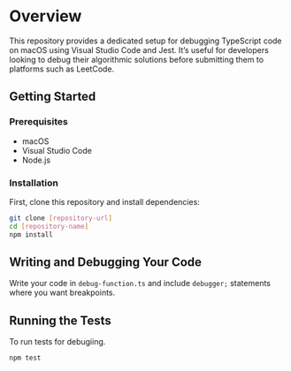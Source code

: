 # Overview

This repository provides a dedicated setup for debugging TypeScript code on macOS using Visual Studio Code and Jest. It’s useful for developers looking to debug their algorithmic solutions before submitting them to platforms such as LeetCode.

## Getting Started

### Prerequisites

- macOS
- Visual Studio Code
- Node.js

### Installation

First, clone this repository and install dependencies:

```sh
git clone [repository-url]
cd [repository-name]
npm install
```

## Writing and Debugging Your Code

Write your code in `debug-function.ts` and include `debugger;` statements where you want breakpoints.

## Running the Tests

To run tests for debugiing.

```sh
npm test
```
